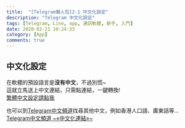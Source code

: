 ```yaml
---
title:  "[Telegram懶人包]2-1 中文化設定"
description: "Telegram 中文化設定"
tags: [Telegram, Line, app, 通訊軟體, 新手, 入門]
date: 2020-02-21 10:24:33
category: [App]
comments: true
---
```



## 中文化設定
在軟體的預設語言是**沒有中文**，不過別慌~  
這就立馬送上中文連結，只需點連結，一鍵轉換!  
[繁體中文設定請點我](https://t.me/setlanguage/taiwan)  
  
也可以到[Telegram中文頻道](https://t.me/Tele_zh_TW)找尋其他中文，例如香港人口語、廣東話等…  
[Telegram中文頻道 \~«中文化連結»\~](https://t.me/Tele_zh_TW/423)  